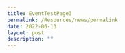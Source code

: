 ```yaml
---
title: EventTestPage3
permalink: /Resources/news/permalink
date: 2022-06-13
layout: post
description: ""
---
```

